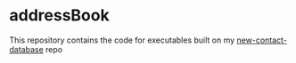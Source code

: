 # addressBook

This repository contains the code for executables built on my
[new-contact-database](https://github.com/sww1235/new-contact-database) repo
